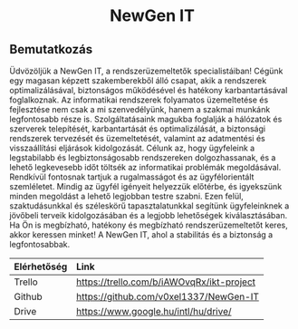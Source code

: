 <h1 align="center">NewGen IT</h1>

## Bemutatkozás

Üdvözöljük a NewGen IT, a rendszerüzemeltetők specialistáiban!
Cégünk egy magasan képzett szakemberekből álló csapat, akik a rendszerek optimalizálásával, biztonságos működésével és hatékony karbantartásával foglalkoznak. Az informatikai rendszerek folyamatos üzemeltetése és fejlesztése nem csak a mi szenvedélyünk, hanem a szakmai munkánk legfontosabb része is.
Szolgáltatásaink magukba foglalják a hálózatok és szerverek telepítését, karbantartását és optimalizálását, a biztonsági rendszerek tervezését és üzemeltetését, valamint az adatmentési és visszaállítási eljárások kidolgozását. Célunk az, hogy ügyfeleink a legstabilabb és legbiztonságosabb rendszereken dolgozhassanak, és a lehető legkevesebb időt töltsék az informatikai problémák megoldásával.
Rendkívül fontosnak tartjuk a rugalmasságot és az ügyfélorientált szemléletet. Mindig az ügyfél igényeit helyezzük előtérbe, és igyekszünk minden megoldást a lehető legjobban testre szabni. Ezen felül, szaktudásunkkal és széleskörű tapasztalatunkkal segítünk ügyfeleinknek a jövőbeli terveik kidolgozásában és a legjobb lehetőségek kiválasztásában.
Ha Ön is megbízható, hatékony és megbízható rendszerüzemeltetőt keres, akkor keressen minket! A NewGen IT, ahol a stabilitás és a biztonság a legfontosabbak.

Elérhetőség | Link
| :--- | :--- 
Trello  | https://trello.com/b/iAWOvqRx/ikt-project
Github  | https://github.com/v0xel1337/NewGen-IT
Drive  | https://www.google.hu/intl/hu/drive/
